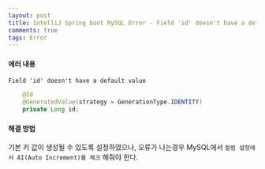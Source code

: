 ```yaml
---
layout: post
title: IntelliJ Spring boot MySQL Error - Field 'id' doesn't have a default value
comments: true
tags: Error
---
```


<h4>에러 내용</h4>

`Field 'id' doesn't have a default value` 


```java
    @Id
    @GeneratedValue(strategy = GenerationType.IDENTITY)
    private Long id;
```

<h4>해결 방법</h4>

기본 키 값이 생성될 수 있도록 설정하였으나, 오류가 나는경우 MySQL에서 `컬럼 설정에서 AI(Auto Increment)를 체크` 해줘야 한다.
